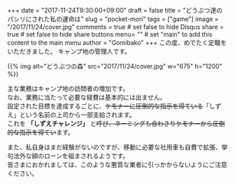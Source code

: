+++
date = "2017-11-24T9:30:00+09:00"
draft = false
title = "どうぶつ達のパシリにされた私の運命は"
slug = "pocket-mori"
tags = ["game"]
image = "/2017/11/24/cover.jpg"
comments = true	# set false to hide Disqus
share = true	# set false to hide share buttons
menu= ""		# set "main" to add this content to the main menu
author = "Gomibako"
+++
この度、めでたく定職をいただきました。  <!--more-->
キャンプ地の管理人です。

{{% img alt="どうぶつの森" src="2017/11/24/cover.jpg" w="675" h="1200" %}}

主な業務はキャンプ地の訪問者の増加です。  
なお、業務に当たって必要な経費は基本的には出ません。  
設定された目標を達成するごとに、<del>ケモナーに圧倒的な指示を得ている</del>「しずえ」という名前の上司から一部支給されます。  
これを __「しずえチャレンジ」__ と<del>呼び、ネーミングも合わさりケモナーから圧倒的な指示を得てい</del>ます。

また、私自身はまだ経験がないのですが、移動に必要な社用車も自費で拡張、挙句法外な額のローンを組まされるようです。  
皆さまにおかれましては、このような悪質な業者に引っかからないようにご注意ください。
